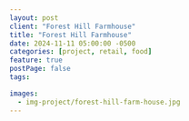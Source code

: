 ```yaml
---
layout: post
client: "Forest Hill Farmhouse"
title: "Forest Hill Farmhouse"
date: 2024-11-11 05:00:00 -0500
categories: [project, retail, food]
feature: true
postPage: false
tags:

images:
  - img-project/forest-hill-farm-house.jpg
---
```

